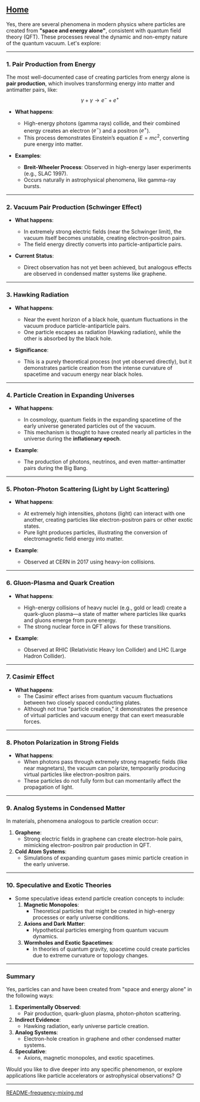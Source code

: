 [Home](https://t2m.io/VwvDcuw)
---

Yes, there are several phenomena in modern physics where particles are created from **"space and energy alone"**, consistent with quantum field theory (QFT). These processes reveal the dynamic and non-empty nature of the quantum vacuum. Let's explore:

---

### **1. Pair Production from Energy**
The most well-documented case of creating particles from energy alone is **pair production**, which involves transforming energy into matter and antimatter pairs, like:
$$\gamma + \gamma \rightarrow e^- + e^+$$
- **What happens**:
  - High-energy photons (gamma rays) collide, and their combined energy creates an electron ($e^-$) and a positron ($e^+$).
  - This process demonstrates Einstein’s equation $E = mc^2$, converting pure energy into matter.

- **Examples**:
  - **Breit-Wheeler Process**: Observed in high-energy laser experiments (e.g., SLAC 1997).
  - Occurs naturally in astrophysical phenomena, like gamma-ray bursts.

---

### **2. Vacuum Pair Production (Schwinger Effect)**
- **What happens**:
  - In extremely strong electric fields (near the Schwinger limit), the vacuum itself becomes unstable, creating electron-positron pairs.
  - The field energy directly converts into particle-antiparticle pairs.

- **Current Status**:
  - Direct observation has not yet been achieved, but analogous effects are observed in condensed matter systems like graphene.

---

### **3. Hawking Radiation**
- **What happens**:
  - Near the event horizon of a black hole, quantum fluctuations in the vacuum produce particle-antiparticle pairs.
  - One particle escapes as radiation (Hawking radiation), while the other is absorbed by the black hole.

- **Significance**:
  - This is a purely theoretical process (not yet observed directly), but it demonstrates particle creation from the intense curvature of spacetime and vacuum energy near black holes.

---

### **4. Particle Creation in Expanding Universes**
- **What happens**:
  - In cosmology, quantum fields in the expanding spacetime of the early universe generated particles out of the vacuum.
  - This mechanism is thought to have created nearly all particles in the universe during the **inflationary epoch**.

- **Example**:
  - The production of photons, neutrinos, and even matter-antimatter pairs during the Big Bang.

---

### **5. Photon-Photon Scattering (Light by Light Scattering)**
- **What happens**:
  - At extremely high intensities, photons (light) can interact with one another, creating particles like electron-positron pairs or other exotic states.
  - Pure light produces particles, illustrating the conversion of electromagnetic field energy into matter.

- **Example**:
  - Observed at CERN in 2017 using heavy-ion collisions.

---

### **6. Gluon-Plasma and Quark Creation**
- **What happens**:
  - High-energy collisions of heavy nuclei (e.g., gold or lead) create a quark-gluon plasma—a state of matter where particles like quarks and gluons emerge from pure energy.
  - The strong nuclear force in QFT allows for these transitions.

- **Example**:
  - Observed at RHIC (Relativistic Heavy Ion Collider) and LHC (Large Hadron Collider).

---

### **7. Casimir Effect**
- **What happens**:
  - The Casimir effect arises from quantum vacuum fluctuations between two closely spaced conducting plates.
  - Although not true "particle creation," it demonstrates the presence of virtual particles and vacuum energy that can exert measurable forces.

---

### **8. Photon Polarization in Strong Fields**
- **What happens**:
  - When photons pass through extremely strong magnetic fields (like near magnetars), the vacuum can polarize, temporarily producing virtual particles like electron-positron pairs.
  - These particles do not fully form but can momentarily affect the propagation of light.

---

### **9. Analog Systems in Condensed Matter**
In materials, phenomena analogous to particle creation occur:
1. **Graphene**:
   - Strong electric fields in graphene can create electron-hole pairs, mimicking electron-positron pair production in QFT.
2. **Cold Atom Systems**:
   - Simulations of expanding quantum gases mimic particle creation in the early universe.

---

### **10. Speculative and Exotic Theories**
- Some speculative ideas extend particle creation concepts to include:
  1. **Magnetic Monopoles**:
     - Theoretical particles that might be created in high-energy processes or early universe conditions.
  2. **Axions and Dark Matter**:
     - Hypothetical particles emerging from quantum vacuum dynamics.
  3. **Wormholes and Exotic Spacetimes**:
     - In theories of quantum gravity, spacetime could create particles due to extreme curvature or topology changes.

---

### **Summary**
Yes, particles can and have been created from "space and energy alone" in the following ways:
1. **Experimentally Observed**:
   - Pair production, quark-gluon plasma, photon-photon scattering.
2. **Indirect Evidence**:
   - Hawking radiation, early universe particle creation.
3. **Analog Systems**:
   - Electron-hole creation in graphene and other condensed matter systems.
4. **Speculative**:
   - Axions, magnetic monopoles, and exotic spacetimes.

Would you like to dive deeper into any specific phenomenon, or explore applications like particle accelerators or astrophysical observations? 😊


---

[README-frequency-mixing.md](https://t2m.io/qbDtHQ2)
